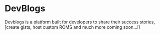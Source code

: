 # DevBlogs
Devblogs is a platform built for developers to share their success stories, 
[create gists, host custom ROMS and much more coming soon...!] 
